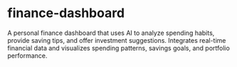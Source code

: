# finance-dashboard
A personal finance dashboard that uses AI to analyze spending habits, provide saving tips, and offer investment suggestions. Integrates real-time financial data and visualizes spending patterns, savings goals, and portfolio performance.
